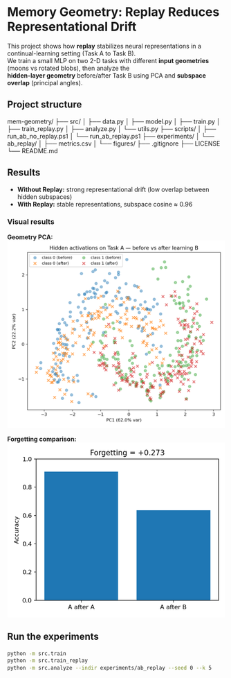 # Memory Geometry: Replay Reduces Representational Drift

This project shows how **replay** stabilizes neural representations in a continual-learning setting (Task A to Task B).  
We train a small MLP on two 2-D tasks with different **input geometries** (moons vs rotated blobs), then analyze the  
**hidden-layer geometry** before/after Task B using PCA and **subspace overlap** (principal angles).

## Project structure
mem-geometry/
├── src/
│   ├── data.py
│   ├── model.py
│   ├── train.py
│   ├── train_replay.py
│   ├── analyze.py
│   └── utils.py
├── scripts/
│   ├── run_ab_no_replay.ps1
│   └── run_ab_replay.ps1
├── experiments/
│   └── ab_replay/
│       ├── metrics.csv
│       └── figures/
├── .gitignore
├── LICENSE
└── README.md

## Results

- **Without Replay:** strong representational drift (low overlap between hidden subspaces)
- **With Replay:** stable representations, subspace cosine ≈ 0.96

### Visual results
**Geometry PCA:**
![PCA Geometry](experiments/ab_replay/figures/geometry_pca.png)

**Forgetting comparison:**
![Forgetting Bar](experiments/ab_replay/figures/forgetting_bar.png)


## Run the experiments

```bash
python -m src.train
python -m src.train_replay
python -m src.analyze --indir experiments/ab_replay --seed 0 --k 5
